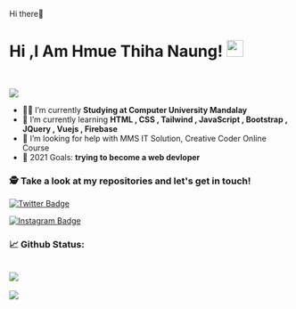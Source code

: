 Hi there👋


# Hi ,I Am Hmue Thiha Naung! <img src="https://raw.githubusercontent.com/debdutgoswami/debdutgoswami/master/assets/gifs/Hi.gif" width="30px">
<br>

![](https://komarev.com/ghpvc/?username=Hmue-gif&color=blue)<br>

- 👨‍🏭 I’m currently **Studying at Computer University Mandalay** <br>
- 🏫 I’m currently learning **HTML , CSS , Tailwind , JavaScript , Bootstrap , JQuery , Vuejs , Firebase** <br>
- 🤔 I’m looking for help with MMS IT Solution, Creative Coder Online Course<br>
- 🥅 2021 Goals: **trying to become a web devloper** <br>


### 🕵 Take a look at my repositories and let's get in touch!<br>

[![Twitter Badge](https://img.shields.io/badge/-@hmuethihanaung4-1ca0f1?style=flat-square&labelColor=1ca0f1&logo=twitter&logoColor=white&link=https://twitter.com/@hmuethihanaung4)](https://twitter.com/@hmuethihanaung4) 

[![Instagram Badge](https://img.shields.io/badge/-Hmue_Thiha_Naung-E4405F?style=flat-square&logo=instagram&logoColor=white&link=https://www.instagram.com/Hmue_Thiha_Naung)](https://www.instagram.com/Hmue_Thiha_Naung) 


### 📈 Github Status:

<br>
<a href="https://github.com/Hmue-gif">
<img align="center" src="https://github-readme-stats.vercel.app/api?username=Hmue-gif&show_icons=true&include_all_commits=true&theme=midnight-purple&count_private=true">
</a>
<br><br>
<a href="https://github.com/remcohalman/github-readme-stats">
<img align="center" src="https://github-readme-stats.anuraghazra1.vercel.app/api/top-langs/?username=Hmue-gif&layout=compact&theme=blue-green" />
</a>
<br>
<br><br>


